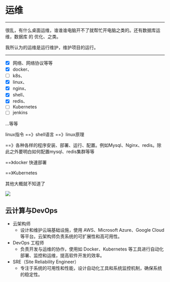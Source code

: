 # 运维

---

很乱，有什么桌面运维，谁谁谁电脑开不了就帮忙开电脑之类的。还有数据库运维，数据库 的 优化、之类。

我所认为的运维是运行维护，维护项目的运行。

---

- [x] 网络、网络协议等等
- [x] docker、
- [ ] k8s、
- [x] linux、
- [x] nginx、
- [x] shell、
- [x] redis、
- [ ] Kubernetes
- [ ] jenkins

...等等

linux指令  ==》shell语言  ==》linux原理

==》各种各样的程序安装、部署、运行、配置。例如Mysql、Nginx、redis。除此之外要明白如何配置mysql、redis集群等等

==》docker  快速部署

==》Kubernetes	 

其他大概就不知道了

![](https://www.runoob.com/wp-content/uploads/2016/07/png-IntelligentDevOps-by-StuQ.png)







## **云计算与DevOps**

- 云架构师
  - 设计和维护云端基础设施，使用 AWS、Microsoft Azure、Google Cloud 等平台。云架构师负责系统的可扩展性和高可用性。
- DevOps 工程师
  - 负责开发与运维的协作，使用如 Docker、Kubernetes 等工具进行自动化部署、监控和运维，提高软件开发的效率。
- SRE（Site Reliability Engineer）
  - 专注于系统的可用性和性能，设计自动化工具和系统监控机制，确保系统的稳定性。







